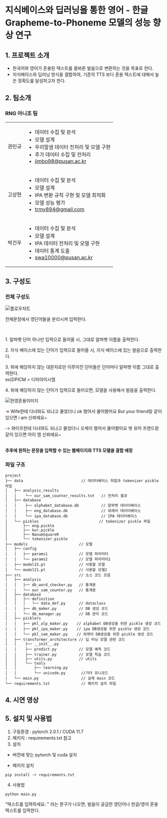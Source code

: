 # 지식베이스와 딥러닝을 통한 영어 - 한글 <br/>Grapheme-to-Phoneme 모델의 성능 향상 연구

## 1. 프로젝트 소개

- 한국어와 영어가 혼용된 텍스트를 올바른 발음으로 변환하는 것을 목표로 한다.  <br/>
- 지식베이스와 딥러닝 방식을 결합하여, 기존의 TTS 보다 혼용 텍스트에 대해서 높은 정확도를 달성하고자 한다. 

## 2. 팀소개

### RNG 아니조 팀

<table>
    <tr>
    <td>
      권민규
    </td>
    <td>
      <ul>
        <li>데이터 수집 및 분석</li>
        <li>모델 설계</li>
        <li>우리말샘 데이터 전처리 및 모델 구현</li>
        <li>추가 데이터 수집 및 전처리</li>
        <li><a href = "mailto: jimbo98@pusan.ac.kr">jimbo98@pusan.ac.kr</a></li>
      </ul>
    </td>
  </tr>
  <tr>
    <td>
      고상현
    </td>
    <td>
      <ul>
        <li>데이터 수집 및 분석</li>
        <li>모델 설계</li>
        <li>IPA 변환 규칙 구현 및 모델 최적화</li>
        <li>모델 성능 평가</li>
        <li><a href = "mailto: trmy894@gmail.com">trmy894@gmail.com</a></li>
      </ul>
    </td>
  </tr>
  <tr>
    <td>
      박건우
    </td>
    <td>
      <ul>
        <li>데이터 수집 및 분석</li>
        <li>모델 설계</li>
        <li>IPA 데이터 전처리 및 모델 구현</li>
        <li>데이터 통계 도출</li>
        <li><a href = "mailto: swa10000@pusan.ac.kr">swa10000@pusan.ac.kr</a></li>
      </ul>
    </td>
  </tr>
</table>

## 3. 구성도
### 전체 구성도
![플로우차트](https://github.com/pnucse-capstone/capstone-2023-1-04/assets/84282849/a94c0ab6-90ab-4013-ba35-d24cc4f25643)
<p> 전체문장에서 영단어들을 분리시켜 입력한다.</p></br>

<p>1. 알파벳 단어 하나만 입력으로 들어올 시, 그대로 알파벳 이름을 출력한다.</p>
<p>2. 지식 베이스에 있는 단어가 입력으로 들어올 시, 지식 베이스에 있는 발음으로 출력한다.</p>
<p>3. 위에 해당하지 않는 대문자로만 이루어진 단어들은 단어마다 알파벳 이름 그대로 출력한다.</br>   
       ex)DPICM = 디피아이시엠
</p>
<p>4. 위에 해당하지 않는 단어가 입력으로 들어오면, 모델을 사용해서 발음을 출력한다.</p>

![한영혼용이미지](https://github.com/pnucse-capstone/capstone-2023-1-04/assets/84282849/3c5db9f8-8f4f-40fc-9009-02796896da5d)

<p>-> Wife한테 다녀와도 되냐고 물었더니 ok 했어서 물어봤어요 But your friend랑 같이 있으면 i am 신뢰에요~</p>
<p>-> 와이프한테 다녀와도 되냐고 물었더니 오케이 했어서 물어봤어요 벗 유어 프렌드랑 같이 있으면 아이 앰 신뢰에요~</p>

</br>
<strong>추후에 원하는 문장을 입력할 수 있는 웹페이지와 TTS 모델을 결합 예정</strong>

### 파일 구조
```
project                         
├── data                          // 데이터베이스 파일과 tokenizer pickle 파일
│   ├── analysis_results          
│   │    └── our_sam_counter_results.txt   // 전처리 결과          
│   ├── database
│   │    ├── alphabet_database.db          // 알파벳 데이터베이스  
│   │    ├── eng_database.db               // 외래어 데이터베이스
│   │    └── ipa_database.db               // IPA 데이터베이스  
│   └── pickles                           // tokenizer pickle 파일
│       ├── eng.pickle                        
│       ├── kor.pickle
│       ├── NanumSquareR
│       └── tokenizer.pickle
├── models                       // 모델
│   ├── config
│   │   ├── params1              // 모델 파라미터
│   │   └── params2              // 모델 파라미터2
│   ├── model15.pt               // 사용할 모델
│   └── model21.pt               // 사용할 모델2
├── src                          // 소스 코드 모음
│   ├── analysis
│   │   ├── db_word_checker.py   // 통계용
│   │   └── our_sam_counter.py   // 통계용            
│   ├── database                      
│   │   ├── definition
│   │   │   └── data_def.py      // dataclass                    
│   │   ├── db_maker.py          // DB 생성 코드 
│   │   └── db_manager.py        // DB 관리 코드
│   ├── picklers                          
│   │   ├── pkl_alp_maker.py    // alphabet DB생성을 위한 pickle 생성 코드
│   │   ├── pkl_ipa_maker.py    // ipa DB생성을 위한 pickle 생성 코드
│   │   └── pkl_sam_maker.py    // 외래어 DB생성을 위한 pickle 생성 코드           
│   ├── transformer_architecture // 딥 러닝 모델 관련 코드
│   │    ├── __init__.py
│   │    ├── predict.py          // 모델 예측 코드
│   │    ├── trainer.py          // 모델 학습 코드
│   │    ├── utils.py            // utils
│   │    └── tools        
│   │        ├── learning.py        
│   │        └── unicode.py       //기타 유니코드
│   └── main.py                   // 실제 main 코드 
└── requirements.txt              // 패키치 설치 파일
```
## 4. 시연 영상

## 5. 설치 및 사용법
1. 구동환경 : pytorch 2.0.1 / CUDA 11.7
2. 패키지 : requirements.txt 참고  
3. 설치  
- 버전에 맞는 pytorch 및 cuda 설치

- 패키지 설치
```
pip install -r requirements.txt
```

4. 사용법
```
python main.py 
```
"텍스트를 입력하세요: " 라는 문구가 나오면, 발음이 궁금한 영단어나 한글/영어 혼용 텍스트를 입력한다.
